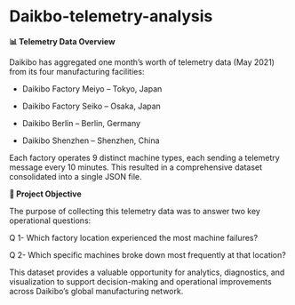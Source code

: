 # Daikbo-telemetry-analysis

**📊 Telemetry Data Overview**

Daikibo has aggregated one month’s worth of telemetry data (May 2021) from its four manufacturing facilities:

- Daikibo Factory Meiyo – Tokyo, Japan

- Daikibo Factory Seiko – Osaka, Japan

- Daikibo Berlin – Berlin, Germany

- Daikibo Shenzhen – Shenzhen, China

Each factory operates 9 distinct machine types, each sending a telemetry message every 10 minutes. This resulted in a comprehensive dataset consolidated into a single JSON file.

**🎯 Project Objective**

The purpose of collecting this telemetry data was to answer two key operational questions:

Q 1- Which factory location experienced the most machine failures?

Q 2- Which specific machines broke down most frequently at that location?

This dataset provides a valuable opportunity for analytics, diagnostics, and visualization to support decision-making and operational improvements across Daikibo’s global manufacturing network.
